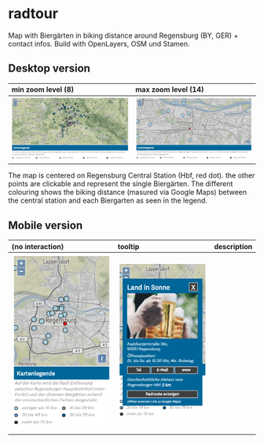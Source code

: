# radtour
Map with Biergärten in biking distance around Regensburg (BY, GER) + contact infos. Build with OpenLayers, OSM und Stamen.

## Desktop version 

|min zoom level (8) | max zoom level (14) |
|:------------------|:--------------------|
| ![alt text](https://github.com/anneKoethke/radtour/blob/master/res/img/showcase_pngs/radtour_1_desktop.png "min zoom (8)") | ![alt text](https://github.com/anneKoethke/radtour/blob/master/res/img/showcase_pngs/radtour_2_desktop_max_zoom.png "max zoom (14)") |  |

The map is centered on Regensburg Central Station (Hbf, red dot). the other points are clickable and represent the single Biergärten. The different colouring shows the biking distance (masured via Google Maps) between the central station and each Biergarten as seen in the legend.  

## Mobile version

| (no interaction) | tooltip  | description  |
|:-----------------|:---------|:-------------|
| ![alt text](https://github.com/anneKoethke/radtour/blob/master/res/img/showcase_pngs/radtour_4_mobile.png "no interaction") |  ![alt text](https://github.com/anneKoethke/radtour/blob/master/res/img/showcase_pngs/radtour_5_mobile_tooltip.png "tooltip") ||
